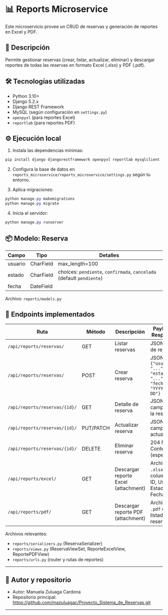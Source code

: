  # 📊 Reports Microservice

Este microservicio provee un CRUD de reservas y generación de reportes en Excel y PDF.

## 📝 Descripción

Permite gestionar reservas (crear, listar, actualizar, eliminar) y descargar reportes de todas las reservas en formato Excel (.xlsx) y PDF (.pdf).

## 🛠️ Tecnologías utilizadas

- Python 3.10+
- Django 5.2.x
- Django REST Framework
- MySQL (según configuración en `settings.py`)
- `openpyxl` (para reportes Excel)
- `reportlab` (para reportes PDF)

## ⚙️ Ejecución local

1. Instala las dependencias mínimas:

```powershell
pip install django djangorestframework openpyxl reportlab mysqlclient
```

2. Configura la base de datos en `reports_microservice/reports_microservice/settings.py` según tu entorno.

3. Aplica migraciones:

```powershell
python manage.py makemigrations
python manage.py migrate
```

4. Inicia el servidor:

```powershell
python manage.py runserver
```

## 📦 Modelo: Reserva

| Campo   | Tipo      | Detalles |
|---------|-----------|----------|
| usuario | CharField | max_length=100 |
| estado  | CharField | choices: `pendiente`, `confirmada`, `cancelada` (default `pendiente`) |
| fecha   | DateField |  |

Archivo: `reports/models.py`

## 🚪 Endpoints implementados

| Ruta | Método | Descripción | Payload / Respuesta |
|------|--------|-------------|---------------------|
| `/api/reports/reservas/` | GET | Listar reservas | JSON list de reservas |
| `/api/reports/reservas/` | POST | Crear reserva | JSON: `{"usuario": "...", "estado": "...", "fecha": "YYYY-MM-DD"}` |
| `/api/reports/reservas/{id}/` | GET | Detalle de reserva | JSON con campos de la reserva |
| `/api/reports/reservas/{id}/` | PUT/PATCH | Actualizar reserva | JSON con campos a actualizar |
| `/api/reports/reservas/{id}/` | DELETE | Eliminar reserva | 204 No Content (esperado) |
| `/api/reports/excel/` | GET | Descargar reporte Excel (attachment) | Archivo `.xlsx` con columnas ID, Usuario, Estado, Fecha |
| `/api/reports/pdf/` | GET | Descargar reporte PDF (attachment) | Archivo `.pdf` con listado de reservas |

Archivos relevantes:
- `reports/serializers.py` (ReservaSerializer)
- `reports/views.py` (ReservaViewSet, ReporteExcelView, ReportePDFView)
- `reports/urls.py` (router y rutas de reportes)

---

## 🧾 Autor y repositorio

- Autor: Manuela Zuluaga Cardona
- Repositorio principal: https://github.com/mazuluagac/Proyecto_Sistema_de_Reservas.git

---
